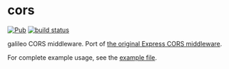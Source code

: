# cors
[![Pub](https://img.shields.io/pub/v/galileo_cors.svg)](https://pub.dartlang.org/packages/galileo_cors)
[![build status](https://travis-ci.org/galileo-dart/cors.svg)](https://travis-ci.org/galileo-dart/cors)

galileo CORS middleware.
Port of [the original Express CORS middleware](https://github.com/expressjs/cors).

For complete example usage, see the [example file](example/example.dart).
